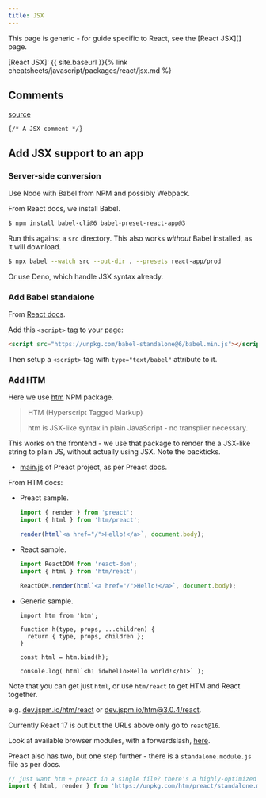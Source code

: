```yaml
---
title: JSX
---
```


This page is generic - for guide specific to React, see the [React JSX][] page.

[React JSX]: {{ site.baseurl }}{% link cheatsheets/javascript/packages/react/jsx.md %}


## Comments

[source](https://wesbos.com/react-jsx-comments/)

```
{/* A JSX comment */}
```


## Add JSX support to an app

### Server-side conversion

Use Node with Babel from NPM and possibly Webpack.

From React docs, we install Babel.

```sh
$ npm install babel-cli@6 babel-preset-react-app@3
```

Run this against a `src` directory. This also works _without_ Babel installed, as it will download.

```sh
$ npx babel --watch src --out-dir . --presets react-app/prod
```

Or use Deno, which handle JSX syntax already.

### Add Babel standalone

From [React docs](https://reactjs.org/docs/add-react-to-a-website.html).

Add this `<script>` tag to your page:

```html
<script src="https://unpkg.com/babel-standalone@6/babel.min.js"></script>
```

Then setup a `<script>` tag with `type="text/babel"` attribute to it.

### Add HTM

Here we use [htm](https://www.npmjs.com/package/htm) NPM package. 

> HTM (Hyperscript Tagged Markup)
> 
> htm is JSX-like syntax in plain JavaScript - no transpiler necessary.

This works on the frontend -  we use that package to render the a JSX-like string to plain JS, without actually using JSX. Note the backticks.

- [main.js](https://github.com/MichaelCurrin/preact-frontend-quickstart/blob/main/main.js) of Preact project, as per Preact docs.

From HTM docs:

- Preact sample.
    ```javascript
    import { render } from 'preact';
    import { html } from 'htm/preact';
    
    render(html`<a href="/">Hello!</a>`, document.body);
    ```
- React sample.
    ```javascript
    import ReactDOM from 'react-dom';
    import { html } from 'htm/react';
    
    ReactDOM.render(html`<a href="/">Hello!</a>`, document.body);
    ```
- Generic sample.
    ```
    import htm from 'htm';

    function h(type, props, ...children) {
      return { type, props, children };
    }

    const html = htm.bind(h);

    console.log( html`<h1 id=hello>Hello world!</h1>` );
    ```

Note that you can get just `html`, or use `htm/react` to get HTM and React together.

e.g. [dev.jspm.io/htm/react](https://dev.jspm.io/htm/react) or [dev.jspm.io/htm@3.0.4/react](https://dev.jspm.io/htm@3.0.4/react).

Currently React 17 is out but the URLs above only go to `react@16`.

Look at available browser modules, with a forwardslash, [here](https://dev.jspm.io/htm/react).

Preact also has two, but one step further - there is a `standalone.module.js` file as per docs.

```javascript
// just want htm + preact in a single file? there's a highly-optimized version of that:
import { html, render } from 'https://unpkg.com/htm/preact/standalone.module.js'
```
